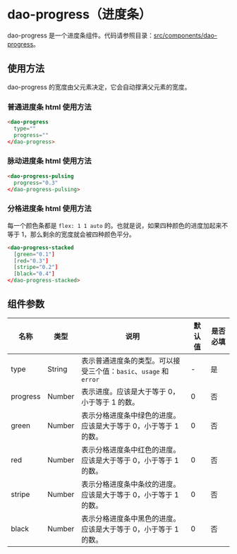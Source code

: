 # dao-progress（进度条）

dao-progress 是一个进度条组件。代码请参照目录：[src/components/dao-progress](../src/components/dao-progress)。

## 使用方法

dao-progress 的宽度由父元素决定，它会自动撑满父元素的宽度。

### 普通进度条 html 使用方法

```HTML
<dao-progress
  type=""
  progress=""
</dao-progress>
```

### 脉动进度条 html 使用方法

```HTML
<dao-progress-pulsing
  progress="0.3"
</dao-progress-pulsing>
```

### 分格进度条 html 使用方法

每一个颜色条都是 `flex: 1 1 auto` 的。也就是说，如果四种颜色的进度加起来不等于 1，那么剩余的宽度就会被四种颜色平分。

```HTML
<dao-progress-stacked
  [green="0.1"]
  [red="0.3"]
  [stripe="0.2"]
  [black="0.4"]
</dao-progress-stacked>
```

## 组件参数

| 名称       | 类型     | 说明                                       | 默认值  | 是否必填 |
| -------- | ------ | ---------------------------------------- | ---- | ---- |
| type     | String | 表示普通进度条的类型。可以接受三个值：`basic`、`usage` 和 `error` | -    | 是    |
| progress | Number | 表示进度。应该是大于等于 0，小于等于 1 的数。                | 0    | 否    |
| green    | Number | 表示分格进度条中绿色的进度。应该是大于等于 0，小于等于 1 的数。       | 0    | 否    |
| red      | Number | 表示分格进度条中红色的进度。应该是大于等于 0，小于等于 1 的数。       | 0    | 否    |
| stripe   | Number | 表示分格进度条中条纹的进度。应该是大于等于 0，小于等于 1 的数。       | 0    | 否    |
| black    | Number | 表示分格进度条中黑色的进度。应该是大于等于 0，小于等于 1 的数。       | 0    | 否    |